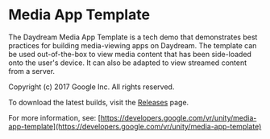 # Media App Template

The Daydream Media App Template is a tech demo that demonstrates best practices for building media-viewing apps on Daydream. The template can be used out-of-the-box to view media content that has been side-loaded onto the user's device. It can also be adapted to view streamed content from a server.

Copyright (c) 2017 Google Inc. All rights reserved.

To download the latest builds, visit the [Releases](https://github.com/googlevr/media-app-template/releases) page.

For more information, see:
[https://developers.google.com/vr/unity/media-app-template](https://developers.google.com/vr/unity/media-app-template)
